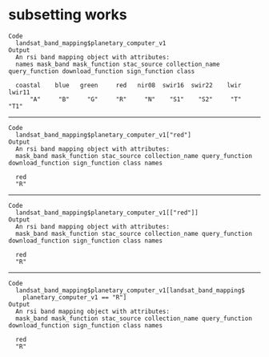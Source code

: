 # subsetting works

    Code
      landsat_band_mapping$planetary_computer_v1
    Output
      An rsi band mapping object with attributes:
      names mask_band mask_function stac_source collection_name query_function download_function sign_function class
      
      coastal    blue   green     red   nir08  swir16  swir22    lwir  lwir11 
          "A"     "B"     "G"     "R"     "N"    "S1"    "S2"     "T"    "T1" 

---

    Code
      landsat_band_mapping$planetary_computer_v1["red"]
    Output
      An rsi band mapping object with attributes:
      mask_band mask_function stac_source collection_name query_function download_function sign_function class names
      
      red 
      "R" 

---

    Code
      landsat_band_mapping$planetary_computer_v1[["red"]]
    Output
      An rsi band mapping object with attributes:
      mask_band mask_function stac_source collection_name query_function download_function sign_function class names
      
      red 
      "R" 

---

    Code
      landsat_band_mapping$planetary_computer_v1[landsat_band_mapping$
        planetary_computer_v1 == "R"]
    Output
      An rsi band mapping object with attributes:
      mask_band mask_function stac_source collection_name query_function download_function sign_function class names
      
      red 
      "R" 

